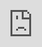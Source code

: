 ```yaml
---
layout: post
title: "'CROWN'(일본어 ver.)의 TXT 라이브 보컬 퍼포먼스가 일본 유튜브에서 인기 동영상 1위에 올랐다."
author: "undefined"
thumbnail: "https://www.allkpop.com/upload/2021/01/content/311425/thumb/1612121146-txt.jpg"
tags: 
---
```



![image](https://www.allkpop.com/upload/2021/01/content/311425/1612121146-txt.jpg)

투모로우 x 투게더 영상이 일본 유튜브 트렌드 차트 1위에 올랐다.

일본에서는 소년들에게 이 곡을 녹음할 기회가 단 한 번 주어지는 TXT `CROWN`(일본어 ver.)의 `First Take` 영상이 유튜브에서 `트렌딩 1위`가 됐다. 최근 TXT는 일본 첫 정규앨범 `Still Dreaming`으로 빌보드 재팬의 핫앨범 차트 1위는 물론 오리콘 위클리, 데일리 앨범 판매량 1위를 차지하며 일본 내 엄청난 인기를 입증했다.

![image](https://www.allkpop.com/upload/2021/01/content/311425/1612121102-a9bd9d0e-65d9-4a88-bde8-632289a35b7f.jpeg)

네티즌들은 TXT의 라이브 보컬 퍼포먼스에 대해 "와, 숨소리까지 들려, 너무 좋다", "정말 편하게 라이브로 노래해, 알 수 있다", "이 영상은 오로지 그들의 보컬 능력에만 집중하게 만든다" 등의 호평을 남기고 있다.

TXT 축하합니다!


<div class="video_wrapper" style="padding-top: 56.25%;">
    <iframe width="100%" height="100%" src="https://www.youtube.com/embed/V5Z5LR0NrBo" frameborder="0" allow="accelerometer; autoplay; clipboard-write; encrypted-media; gyroscope; picture-in-picture" allowfullscreen="" style="position: absolute; top: 0px; left: 0px; width: 100%; height: 100%;"></iframe>
</div>
